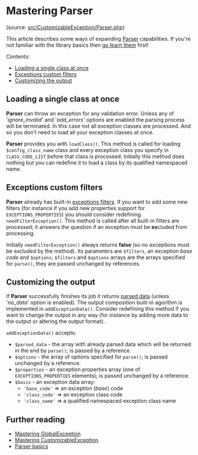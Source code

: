 # Mastering Parser

(source: [src/CustomizableException/Parser.php](../../../../src/CustomizableException/Parser.php))

This article describes some ways of expanding [Parser](../dummies/parser.md) capabilities. If you're not familiar with
the library basics then [go learn them](../dummies/about.md) first!

Contents:
- [Loading a single class at once](#loading-a-single-class-at-once)
- [Exceptions custom filters](#exceptions-custom-filters)
- [Customizing the output](#customizing-the-output)

## Loading a single class at once

**Parser** can throw an exception for any validation error. Unless any of '_ignore_invalid_' and '_add_errors_' options
are enabled the parsing process will be terminated. In this case not all exception classes are processed. And so you
don't need to load all your exception classes at once.

**Parser** provides you with `loadClass()`. This method is called for loading `$config_class_name` class and every
exception class you specify in `CLASS_CODE_LIST` before that class is processed. Initially this method does nothing
but you can redefine it to load a class by its qualified namespaced name.

## Exceptions custom filters

**Parser** already has built-in [exceptions filters](../dummies/parser.md#filtering-exceptions). If you want to add
some new filters (for instance if you add new properties support for `EXCEPTIONS_PROPERTIES`) you should consider
redefining `needFilterException()`. This method is called after all built-in filters are processed; it answers the
question if an exception must be **ex**cluded from processing.

Initially `needFilterException()` always returns **false** (so _no_ exceptions must be excluded by the method). Its
parameters are `$filters`, an exception _base code_ and `$options`; `$filters` and `$options` arrays are the arrays
specified for `parse()`, they are passed unchanged by references.

## Customizing the output

If **Parser** successfully finishes its job it returns [parsed data](../dummies/parser.md#data-returned) (unless
'_no_data_' option is enabled). The output composition built-in agorithm is implemented in `addExceptionData()`.
Consider redefining this method if you want to change the output in any way (for instance by adding more data to the
output or altering the output format).

`addExceptionData()` accepts:
- `$parsed_data` - the array with already parsed data which will be returned in the end by `parse()`;
is passed by a reference.
- `$options` - the array of options specified for `parse()`; is passed unchanged by a reference.
- `$properties` - an exception properties array (one of `EXCEPTIONS_PROPERTIES` elements); is passed unchanged by a
reference.
- `$basis` - an exception data array:
    - `'base_code'` => an exception (_base_) code
    - `'class_code'` => an exception class code
    - `'class_name'` => a qualified namespaced exception class name

## Further reading

- [Mastering GlobalException](global-exception.md)
- [Mastering CustomizableException](customizable-exception.md)
- [Parser basics](../dummies/customizable-exception.md)
